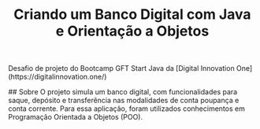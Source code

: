 <h1 align="center"> Criando um Banco Digital com Java e Orientação a Objetos </h1>
<br>
<p>Desafio de projeto do Bootcamp GFT Start Java da [Digital Innovation One](https://digitalinnovation.one/)</p>
## Sobre
O projeto simula um banco digital, com funcionalidades para saque, depósito e transferência nas modalidades de conta poupança e conta corrente. Para essa aplicação, foram utilizados conhecimentos em Programação Orientada a Objetos (POO). 

